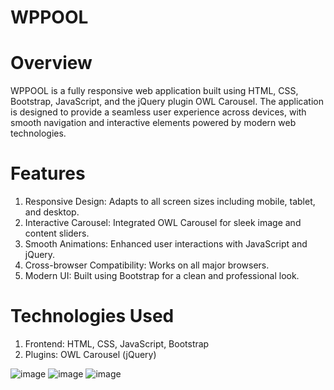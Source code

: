 # WPPOOL
# Overview
WPPOOL is a fully responsive web application built using HTML, CSS, Bootstrap, JavaScript, and the jQuery plugin OWL Carousel. The application is designed to provide a seamless user experience across devices, with smooth navigation and interactive elements powered by modern web technologies.

# Features
1. Responsive Design: Adapts to all screen sizes including mobile, tablet, and desktop.
2. Interactive Carousel: Integrated OWL Carousel for sleek image and content sliders.
3. Smooth Animations: Enhanced user interactions with JavaScript and jQuery.
4. Cross-browser Compatibility: Works on all major browsers.
5. Modern UI: Built using Bootstrap for a clean and professional look.

# Technologies Used
1. Frontend: HTML, CSS, JavaScript, Bootstrap
2. Plugins: OWL Carousel (jQuery)

![image](https://github.com/ay-sha/WPPOOL/assets/98541757/9174c137-b295-4908-a034-bf058a13d1b8)
![image](https://github.com/ay-sha/WPPOOL/assets/98541757/8350046d-7be4-4a42-8fa7-13ca2e01b7ce)
![image](https://github.com/ay-sha/WPPOOL/assets/98541757/507c8782-9890-4f4a-a8d1-f7f0b35b0368)


